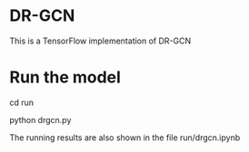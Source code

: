 # DR-GCN
This is a TensorFlow implementation of DR-GCN

# Run the model
cd run

python drgcn.py

The running results are also shown in the file run/drgcn.ipynb
